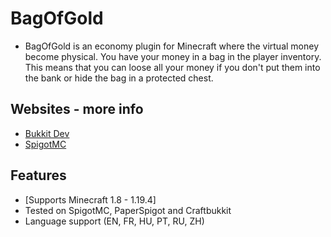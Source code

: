 BagOfGold
=====================
* BagOfGold is an economy plugin for Minecraft where the virtual money become physical. You have your money in a bag in the player inventory. This means that you can loose all your money if you don't put them into the bank or hide the bag in a protected chest. 

Websites - more info
-------------------------
- [Bukkit Dev](http://dev.bukkit.org/bukkit-plugins/bagofgold/)
- [SpigotMC](https://www.spigotmc.org/resources/mobhunting.3582/)

## Features
* [Supports Minecraft 1.8 - 1.19.4]
* Tested on SpigotMC, PaperSpigot and Craftbukkit 
* Language support (EN, FR, HU, PT, RU, ZH) 
